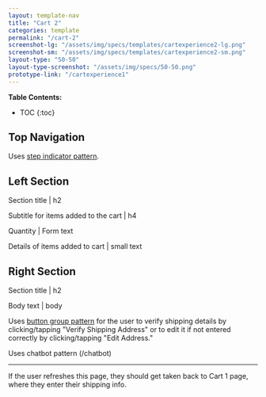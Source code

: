 ```yaml
---
layout: template-nav
title: "Cart 2"
categories: template
permalink: "/cart-2"
screenshot-lg: "/assets/img/specs/templates/cartexperience2-lg.png"
screenshot-sm: "/assets/img/specs/templates/cartexperience2-sm.png"
layout-type: "50-50"
layout-type-screenshot: "/assets/img/specs/50-50.png"
prototype-link: "/cartexperience1"
---
```


__Table Contents:__
* TOC
{:toc}

## Top Navigation
Uses [step indicator pattern](/step-indicator).

## Left Section

Section title | h2

Subtitle for items added to the cart | h4

Quantity | Form text

Details of items added to cart | small text

## Right Section

Section title | h2

Body text | body


Uses [button group pattern](/button-group) for the user to verify shipping details by clicking/tapping "Verify Shipping Address" or to edit it if not entered correctly by clicking/tapping "Edit Address."

Uses chatbot pattern (/chatbot)

---

If the user refreshes this page, they should get taken back to Cart 1 page, where they enter their shipping info.